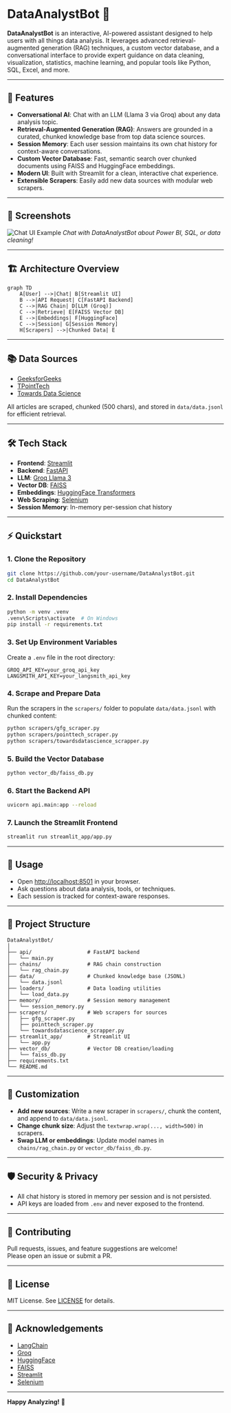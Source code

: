 # DataAnalystBot 🤖

**DataAnalystBot** is an interactive, AI-powered assistant designed to help users with all things data analysis. It leverages advanced retrieval-augmented generation (RAG) techniques, a custom vector database, and a conversational interface to provide expert guidance on data cleaning, visualization, statistics, machine learning, and popular tools like Python, SQL, Excel, and more.

---

## 🚀 Features

- **Conversational AI**: Chat with an LLM (Llama 3 via Groq) about any data analysis topic.
- **Retrieval-Augmented Generation (RAG)**: Answers are grounded in a curated, chunked knowledge base from top data science sources.
- **Session Memory**: Each user session maintains its own chat history for context-aware conversations.
- **Custom Vector Database**: Fast, semantic search over chunked documents using FAISS and HuggingFace embeddings.
- **Modern UI**: Built with Streamlit for a clean, interactive chat experience.
- **Extensible Scrapers**: Easily add new data sources with modular web scrapers.

---

## 📸 Screenshots

![Chat UI Example](https://user-images.githubusercontent.com/your-username/your-screenshot.png)
*Chat with DataAnalystBot about Power BI, SQL, or data cleaning!*

---

## 🏗️ Architecture Overview

```mermaid
graph TD
    A[User] -->|Chat| B[Streamlit UI]
    B -->|API Request| C[FastAPI Backend]
    C -->|RAG Chain| D[LLM (Groq)]
    C -->|Retrieve| E[FAISS Vector DB]
    E -->|Embeddings| F[HuggingFace]
    C -->|Session| G[Session Memory]
    H[Scrapers] -->|Chunked Data| E
```

---

## 📚 Data Sources

- [GeeksforGeeks](https://geeksforgeeks.org)
- [TPointTech](https://tpointtech.com)
- [Towards Data Science](https://towardsdatascience.com)

All articles are scraped, chunked (500 chars), and stored in `data/data.jsonl` for efficient retrieval.

---

## 🛠️ Tech Stack

- **Frontend**: [Streamlit](https://streamlit.io/)
- **Backend**: [FastAPI](https://fastapi.tiangolo.com/)
- **LLM**: [Groq Llama 3](https://groq.com/)
- **Vector DB**: [FAISS](https://github.com/facebookresearch/faiss)
- **Embeddings**: [HuggingFace Transformers](https://huggingface.co/)
- **Web Scraping**: [Selenium](https://selenium.dev/)
- **Session Memory**: In-memory per-session chat history

---

## ⚡ Quickstart

### 1. Clone the Repository

```bash
git clone https://github.com/your-username/DataAnalystBot.git
cd DataAnalystBot
```

### 2. Install Dependencies

```bash
python -m venv .venv
.venv\Scripts\activate  # On Windows
pip install -r requirements.txt
```

### 3. Set Up Environment Variables

Create a `.env` file in the root directory:

```env
GROQ_API_KEY=your_groq_api_key
LANGSMITH_API_KEY=your_langsmith_api_key
```

### 4. Scrape and Prepare Data

Run the scrapers in the `scrapers/` folder to populate `data/data.jsonl` with chunked content:

```bash
python scrapers/gfg_scraper.py
python scrapers/pointtech_scraper.py
python scrapers/towardsdatascience_scrapper.py
```

### 5. Build the Vector Database

```bash
python vector_db/faiss_db.py
```

### 6. Start the Backend API

```bash
uvicorn api.main:app --reload
```

### 7. Launch the Streamlit Frontend

```bash
streamlit run streamlit_app/app.py
```

---

## 💬 Usage

- Open [http://localhost:8501](http://localhost:8501) in your browser.
- Ask questions about data analysis, tools, or techniques.
- Each session is tracked for context-aware responses.

---

## 🧩 Project Structure

```
DataAnalystBot/
│
├── api/                  # FastAPI backend
│   └── main.py
├── chains/               # RAG chain construction
│   └── rag_chain.py
├── data/                 # Chunked knowledge base (JSONL)
│   └── data.jsonl
├── loaders/              # Data loading utilities
│   └── load_data.py
├── memory/               # Session memory management
│   └── session_memory.py
├── scrapers/             # Web scrapers for sources
│   ├── gfg_scraper.py
│   ├── pointtech_scraper.py
│   └── towardsdatascience_scrapper.py
├── streamlit_app/        # Streamlit UI
│   └── app.py
├── vector_db/            # Vector DB creation/loading
│   └── faiss_db.py
├── requirements.txt
└── README.md
```

---

## 📝 Customization

- **Add new sources**: Write a new scraper in `scrapers/`, chunk the content, and append to `data/data.jsonl`.
- **Change chunk size**: Adjust the `textwrap.wrap(..., width=500)` in scrapers.
- **Swap LLM or embeddings**: Update model names in `chains/rag_chain.py` or `vector_db/faiss_db.py`.

---

## 🛡️ Security & Privacy

- All chat history is stored in memory per session and is not persisted.
- API keys are loaded from `.env` and never exposed to the frontend.

---

## 🤝 Contributing

Pull requests, issues, and feature suggestions are welcome!  
Please open an issue or submit a PR.

---

## 📄 License

MIT License. See [LICENSE](LICENSE) for details.

---

## 🙏 Acknowledgements

- [LangChain](https://github.com/langchain-ai/langchain)
- [Groq](https://groq.com/)
- [HuggingFace](https://huggingface.co/)
- [FAISS](https://github.com/facebookresearch/faiss)
- [Streamlit](https://streamlit.io/)
- [Selenium](https://selenium.dev/)

---

**Happy Analyzing!** 🚀
